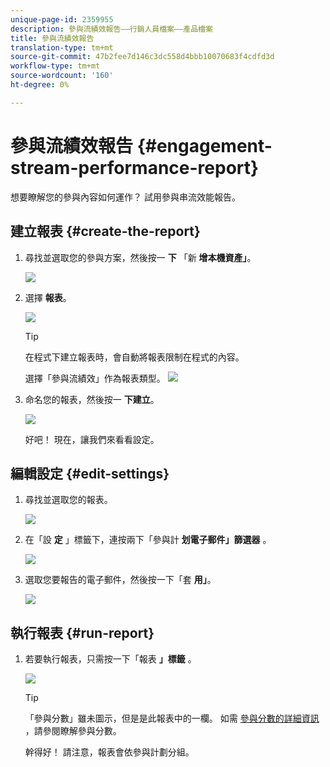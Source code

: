 ```yaml
---
unique-page-id: 2359955
description: 參與流績效報告——行銷人員檔案——產品檔案
title: 參與流績效報告
translation-type: tm+mt
source-git-commit: 47b2fee7d146c3dc558d4bbb10070683f4cdfd3d
workflow-type: tm+mt
source-wordcount: '160'
ht-degree: 0%

---
```



# 參與流績效報告 {#engagement-stream-performance-report}

想要瞭解您的參與內容如何運作？ 試用參與串流效能報告。

## 建立報表 {#create-the-report}

1. 尋找並選取您的參與方案，然後按一 **下** 「新 **增本機資產」**。

   ![](assets/localassetnutring.jpg)

1. 選擇 **報表**。

   ![](assets/image2014-9-15-18-3a23-3a59.png)

   >[!TIP]
   >
   >在程式下建立報表時，會自動將報表限制在程式的內容。

   選擇「參與流績效」作為報表類型。
   ![](assets/engagementreportchoose.png)

1. 命名您的報表，然後按一 **下建立**。

   ![](assets/image2014-9-15-18-3a24-3a23.png)

   好吧！ 現在，讓我們來看看設定。

## 編輯設定 {#edit-settings}

1. 尋找並選取您的報表。

   ![](assets/engagementperformancereport.jpg)

1. 在「設 **定** 」標籤下，連按兩下「參與計 **划電子郵件」篩選器** 。

   ![](assets/image2014-9-15-18-3a25-3a4.png)

1. 選取您要報告的電子郵件，然後按一下「套 **用」**。

   ![](assets/engagementfilter.jpg)

## 執行報表 {#run-report}

1. 若要執行報表，只需按一下「報表 **」標籤** 。

   ![](assets/image2014-9-15-18-3a25-3a15.png)

   >[!TIP]
   >
   >
   >「參與分數」雖未圖示，但是是此報表中的一欄。 如需 [參與分數的詳細資訊](understanding-the-engagement-score.md) ，請參閱瞭解參與分數。

   幹得好！ 請注意，報表會依參與計劃分組。

